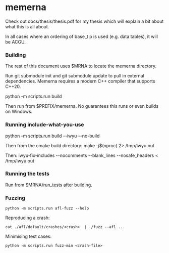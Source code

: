 # memerna
Check out docs/thesis/thesis.pdf for my thesis which will explain a bit about
what this is all about.

In all cases where an ordering of base_t p is used (e.g. data tables), it will be ACGU.

### Building
The rest of this document uses $MRNA to locate the memerna directory.

Run git submodule init and git submodule update to pull in external dependencies.
Memerna requires a modern C++ compiler that supports C++20.

python -m scripts.run build

Then run from $PREFIX/memerna. No guarantees this runs or even builds on Windows.

### Running include-what-you-use
python -m scripts.run build --iwyu --no-build

Then from the cmake build directory:
make -j$(nproc) 2> /tmp/iwyu.out

Then:
iwyu-fix-includes --nocomments --blank_lines --nosafe_headers < /tmp/iwyu.out

### Running the tests
Run from $MRNA/run_tests after building.

### Fuzzing

```
python -m scripts.run afl-fuzz --help
```

Reproducing a crash:
```
cat ./afl/default/crashes/<crash>  | ./fuzz --afl ...
```

Minimising test cases:
```
python -m scripts.run fuzz-min <crash-file>

```
